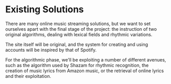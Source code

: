 # Existing Solutions

There are many online music streaming solutions, but we want to set ourselves apart with the final stage of the project: the instruction of two original algorithms, dealing with lexical fields and rhythmic variations.

The site itself will be original, and the system for creating and using accounts will be inspired by that of Spotify.

For the algorithmic phase, we'll be exploiting a number of different avenues, such as the algorithm used by Shazam for rhythmic recognition, the creation of music lyrics from Amazon music, or the retrieval of online lyrics and their exploitation.